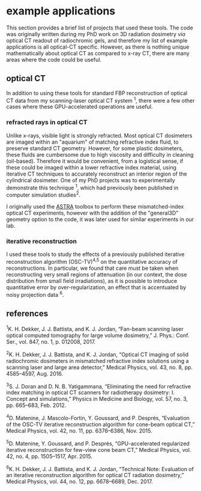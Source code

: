 # example applications
This section provides a brief list of projects that used these tools. The code was originally written during my PhD work on 3D radiation dosimetry *via* optical CT readout of radiochromic gels, and therefore my list of example applications is all optical-CT specific. However, as there is nothing unique mathematically about optical CT as compared to x-ray CT, there are many areas where the code could be useful. 

## optical CT
In addition to using these tools for standard FBP reconstruction of optical CT data from my scanning-laser optical CT system <sup>1</sup>, there were a few other cases where these GPU-accelerated operations are useful.

### refracted rays in optical CT
Unlike x-rays, visible light is strongly refracted. Most optical CT dosimeters are imaged within an "aquarium" of matching refractive index fluid, to preserve standard CT geometry. However, for some plastic dosimeters, these fluids are cumbersome due to high viscosity and difficulty in cleaning (oil-based). Therefore it would be convenient, from a logistical sense, if these could be imaged within a lower refractive index material, using iterative CT techniques to accurately reconstruct an interior region of the cylindrical dosimeter. One of my PhD projects was to experimentally demonstrate this technique <sup>1</sup>, which had previously been published in computer simulation studies<sup>2</sup>.

I originally used the [ASTRA](https://www.astra-toolbox.com/) toolbox to perform these mismatched-index optical CT experiments, however with the addition of the "general3D" geometry option to the code, it was later used for similar experiments in our lab.

### iterative reconstruction
I used these tools to study the effects of a previously published iterative reconstruction algorithm (OSC-TV)<sup>4,5</sup> on the quantitative accuracy of reconstructions. In particular, we found that care must be taken when reconstructing very small regions of attenuation (in our context, the dose distribution from small field irradiations), as it is possible to introduce quantitative error by over-regularization, an effect that is accentuated by noisy projection data <sup>6</sup>.

## references

<sup>1</sup>K. H. Dekker, J. J. Battista, and K. J. Jordan, “Fan-beam scanning laser optical computed tomography for large volume dosimetry,” J. Phys.: Conf. Ser., vol. 847, no. 1, p. 012008, 2017.

<sup>2</sup>K. H. Dekker, J. J. Battista, and K. J. Jordan, “Optical CT imaging of solid radiochromic dosimeters in mismatched refractive index solutions using a scanning laser and large area detector,” Medical Physics, vol. 43, no. 8, pp. 4585–4597, Aug. 2016.

<sup>3</sup>S. J. Doran and D. N. B. Yatigammana, “Eliminating the need for refractive index matching in optical CT scanners for radiotherapy dosimetry: I. Concept and simulations,” Physics in Medicine and Biology, vol. 57, no. 3, pp. 665–683, Feb. 2012.

<sup>4</sup>D. Matenine, J. Mascolo-Fortin, Y. Goussard, and P. Després, “Evaluation of the OSC-TV iterative reconstruction algorithm for cone-beam optical CT,” Medical Physics, vol. 42, no. 11, pp. 6376–6386, Nov. 2015.

<sup>5</sup>D. Matenine, Y. Goussard, and P. Després, “GPU-accelerated regularized iterative reconstruction for few-view cone beam CT,” Medical Physics, vol. 42, no. 4, pp. 1505–1517, Apr. 2015.

<sup>6</sup>K. H. Dekker, J. J. Battista, and K. J. Jordan, “Technical Note: Evaluation of an iterative reconstruction algorithm for optical CT radiation dosimetry,” Medical Physics, vol. 44, no. 12, pp. 6678–6689, Dec. 2017.


